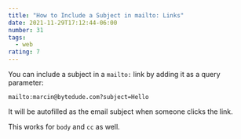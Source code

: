```yaml
---
title: "How to Include a Subject in mailto: Links"
date: 2021-11-29T17:12:44-06:00
number: 31
tags:
  - web
rating: 7
---
```


You can include a subject in a `mailto:` link by adding it as a query parameter:

```
mailto:marcin@bytedude.com?subject=Hello
```

It will be autofilled as the email subject when someone clicks the link.

This works for `body` and `cc` as well.
